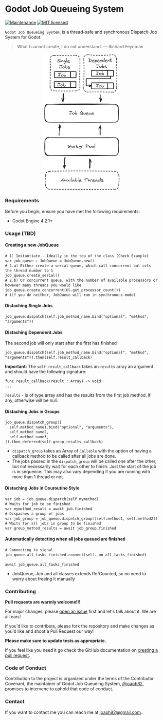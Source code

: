 Godot Job Queueing System
===
[![Maintenance](https://img.shields.io/badge/maintenance-actively%20maintained-brightgreen.svg)](https://deps.rs/repo/github/joaoh82/godot-jobqueueingsystem)
[![MIT licensed](https://img.shields.io/badge/license-MIT-blue.svg)](./LICENSE)

`Godot Job Queueing System`, is a thread-safe and synchronous Dispatch Job System for Godot 

> What I cannot create, I do not understand. 
> — Richard Feynman

<img src="images/high-level-design.png" alt="High Level Design" style="display: block;
  margin-left: auto;
  margin-right: auto;
  width: 50%;"/>

### Requirements
Before you begin, ensure you have met the following requirements:
* Godot Engine 4.2.1+

### Usage (TBD)

#### Creating a new JobQueue

```gdscript
# 1) Instantiate - Ideally in the top of the class (Check Example)
var job_queue : JobQueue = JobQueue.new()
# 2.a) Either create a serial queue, which call concurrent but sets the thread number to 1
job_queue.create_serial()
# 2.b) Or concurrent queue, with the number of available processors or however many threads you would like
job_queue.create_concurrent(OS.get_processor_count())  
# (if you do neither, JobQueue will run in synchronous mode)
```

#### Distaching Single Jobs

```gdscript
job_queue.dispatch(self.job_method_name.bind("optional", "method", "arguments"))
```

#### Distaching Dependent Jobs
The second job will only start after the first has finished
```gdscript
job_queue.dispatch(self.job_method_name.bind("optional", "method", "arguments")).then(self.result_callback)
```
**Important:** The `self.result_callback` takes an `results` array an argument and should have the following signature:
```gdscript
func result_callback(result : Array) -> void:
...
```
`results` - Is of type array and has the results from the first job method, if any, otherwise will be null.


#### Distaching Jobs in Groups

```gdscript
job_queue.dispatch_group([
  self.method_name1.bind("optional", "arguments"),
  self.method_name2,
  self.method_name3,
]).then_deferred(self.group_results_callback)
```

- `dispatch_group` takes an Array of `Callable` with the option of having a callback method to be called after all jobs are done.
- The jobs passed in the `dispatch_group` will be called one after the other, but not necessarily wait for each other to finish. Just the start of the job is in sequence. This may also vary depending if you are running with more than 1 thread or not.

#### Distaching Jobs in Couroutine Style
```gdscript
var job = job_queue.dispatch(self.mymethod)
# Waits for job to be finished
var mymethod_result = await job.finished
# Dispaches a group of jobs
var job_group = job_queue.dispatch_group([self.method1, self.method2])
# Waits for all jobs in group to be finished
var group_method_results = await job_group.finished
```

#### Automatically detecting when all jobs queued are finished

```gdscript
# Connecting to signal
job_queue.all_tasks_finished.connect(self._on_all_tasks_finished)

await job_queue.all_tasks_finished
```

- JobQueue, Job and all classes extends RefCounted, so no need to worry about freeing it manually


### Contributing
**Pull requests are warmly welcome!!!**

For major changes, please [open an issue](https://github.com/joaoh82/godot-jobqueueingsystem/issues/new) first and let's talk about it. We are all ears!

If you'd like to contribute, please fork the repository and make changes as you'd like and shoot a Pull Request our way!

**Please make sure to update tests as appropriate.**

If you feel like you need it go check the GitHub documentation on [creating a pull request](https://help.github.com/en/github/collaborating-with-issues-and-pull-requests/creating-a-pull-request).

### Code of Conduct

Contribution to the project is organized under the terms of the
Contributor Covenant, the maintainer of Godot Job Queueing System, [@joaoh82](https://github.com/joaoh82), promises to intervene to uphold that code of conduct.

### Contact

If you want to contact me you can reach me at <joaoh82@gmail.com>.